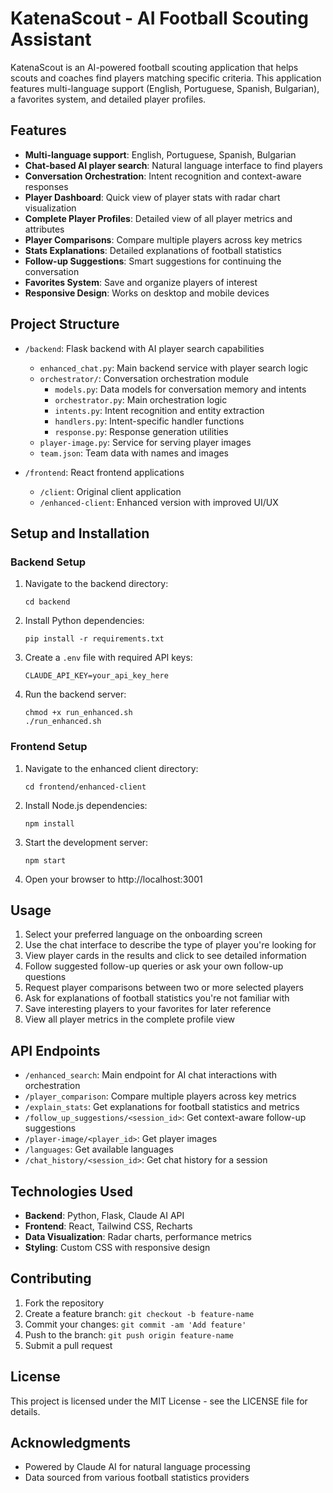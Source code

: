 # KatenaScout - AI Football Scouting Assistant

KatenaScout is an AI-powered football scouting application that helps scouts and coaches find players matching specific criteria. This application features multi-language support (English, Portuguese, Spanish, Bulgarian), a favorites system, and detailed player profiles.

## Features

- **Multi-language support**: English, Portuguese, Spanish, Bulgarian
- **Chat-based AI player search**: Natural language interface to find players
- **Conversation Orchestration**: Intent recognition and context-aware responses
- **Player Dashboard**: Quick view of player stats with radar chart visualization
- **Complete Player Profiles**: Detailed view of all player metrics and attributes
- **Player Comparisons**: Compare multiple players across key metrics
- **Stats Explanations**: Detailed explanations of football statistics
- **Follow-up Suggestions**: Smart suggestions for continuing the conversation
- **Favorites System**: Save and organize players of interest
- **Responsive Design**: Works on desktop and mobile devices

## Project Structure

- `/backend`: Flask backend with AI player search capabilities
  - `enhanced_chat.py`: Main backend service with player search logic
  - `orchestrator/`: Conversation orchestration module
    - `models.py`: Data models for conversation memory and intents
    - `orchestrator.py`: Main orchestration logic
    - `intents.py`: Intent recognition and entity extraction
    - `handlers.py`: Intent-specific handler functions
    - `response.py`: Response generation utilities
  - `player-image.py`: Service for serving player images
  - `team.json`: Team data with names and images
  
- `/frontend`: React frontend applications
  - `/client`: Original client application
  - `/enhanced-client`: Enhanced version with improved UI/UX

## Setup and Installation

### Backend Setup

1. Navigate to the backend directory:
   ```
   cd backend
   ```

2. Install Python dependencies:
   ```
   pip install -r requirements.txt
   ```

3. Create a `.env` file with required API keys:
   ```
   CLAUDE_API_KEY=your_api_key_here
   ```

4. Run the backend server:
   ```
   chmod +x run_enhanced.sh
   ./run_enhanced.sh
   ```

### Frontend Setup

1. Navigate to the enhanced client directory:
   ```
   cd frontend/enhanced-client
   ```

2. Install Node.js dependencies:
   ```
   npm install
   ```

3. Start the development server:
   ```
   npm start
   ```

4. Open your browser to http://localhost:3001

## Usage

1. Select your preferred language on the onboarding screen
2. Use the chat interface to describe the type of player you're looking for
3. View player cards in the results and click to see detailed information
4. Follow suggested follow-up queries or ask your own follow-up questions
5. Request player comparisons between two or more selected players
6. Ask for explanations of football statistics you're not familiar with
7. Save interesting players to your favorites for later reference
8. View all player metrics in the complete profile view

## API Endpoints

- `/enhanced_search`: Main endpoint for AI chat interactions with orchestration
- `/player_comparison`: Compare multiple players across key metrics
- `/explain_stats`: Get explanations for football statistics and metrics
- `/follow_up_suggestions/<session_id>`: Get context-aware follow-up suggestions
- `/player-image/<player_id>`: Get player images
- `/languages`: Get available languages
- `/chat_history/<session_id>`: Get chat history for a session

## Technologies Used

- **Backend**: Python, Flask, Claude AI API
- **Frontend**: React, Tailwind CSS, Recharts 
- **Data Visualization**: Radar charts, performance metrics
- **Styling**: Custom CSS with responsive design

## Contributing

1. Fork the repository
2. Create a feature branch: `git checkout -b feature-name`
3. Commit your changes: `git commit -am 'Add feature'`
4. Push to the branch: `git push origin feature-name`
5. Submit a pull request

## License

This project is licensed under the MIT License - see the LICENSE file for details.

## Acknowledgments

- Powered by Claude AI for natural language processing
- Data sourced from various football statistics providers
